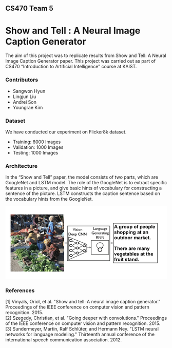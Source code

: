 ## CS470 Team 5
# Show and Tell : A Neural Image Caption Generator

The aim of this project was to replicate results from Show and Tell: A Neural Image Caption Generator paper. This project was carried out as part of CS470 “Introduction to Artificial Intelligence” course at KAIST.

### Contributors
 - Sangwon Hyun
 - Lingjun Liu
 - Andrei Son
 - Youngrae Kim

### Dataset
We have conducted our experiment on Flicker8k dataset.
 - Training: 6000 Images
 - Validation: 1000 Images
 - Testing: 1000 Images

### Architecture
In the “Show and Tell” paper, the model consists of two parts, which are GoogleNet and LSTM model. The role of the GoogleNet is to extract specific features in a picture, and give basic hints of vocabulary for constructing a sentence of the picture. LSTM constructs the caption sentence based on the vocabulary hints from the GoogleNet.

<p align="center">
<img src="/Readme_image/model.PNG" width=600>
</p>

### References
[1] Vinyals, Oriol, et al. "Show and tell: A neural image caption generator." Proceedings of the IEEE conference on computer vision and pattern recognition. 2015.  
[2] Szegedy, Christian, et al. "Going deeper with convolutions." Proceedings of the IEEE conference on computer vision and pattern recognition. 2015.   
[3] Sundermeyer, Martin, Ralf Schlüter, and Hermann Ney. "LSTM neural networks for language modeling." Thirteenth annual conference of the international speech communication association. 2012.
